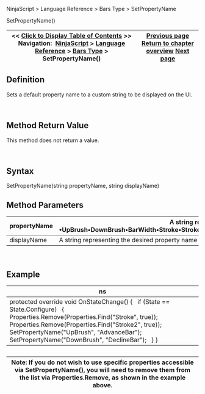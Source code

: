﻿


NinjaScript \> Language Reference \> Bars Type \> SetPropertyName






















SetPropertyName()







| \<\< [Click to Display Table of Contents](setpropertyname2.md) \>\> **Navigation:**     [NinjaScript](ninjascript.md) \> [Language Reference](language_reference_wip.md) \> [Bars Type](bars_type.md) \> SetPropertyName() | [Previous page](removelastbar.md) [Return to chapter overview](bars_type.md) [Next page](barstype_sessioniterator.md) |
| --- | --- |











## Definition


Sets a default property name to a custom string to be displayed on the UI. 


 


## Method Return Value


This method does not return a value.


 


## Syntax
SetPropertyName(string propertyName, string displayName)


## 


## 


## Method Parameters




| propertyName | A string representing the property to be renamed. Possible values include: •UpBrush•DownBrush•BarWidth•Stroke•Stroke2•Value•Value2•BaseBarsPeriodType•BaseBarsPeriodValue•PointAndFigurePriceType•ReversalType |
| --- | --- |
| displayName | A string representing the desired property name |



 


## 


## Example




| ns |
| --- |
| protected override void OnStateChange() {    if (State \=\= State.Configure)    {        Properties.Remove(Properties.Find("Stroke", true));        Properties.Remove(Properties.Find("Stroke2", true));          SetPropertyName("UpBrush", "AdvanceBar");        SetPropertyName("DownBrush", "DeclineBar");    } } |



## 


## 




| Note: If you do not wish to use specific properties accessible via SetPropertyName(), you will need to remove them from the list via Properties.Remove, as shown in the example above. |
| --- |









